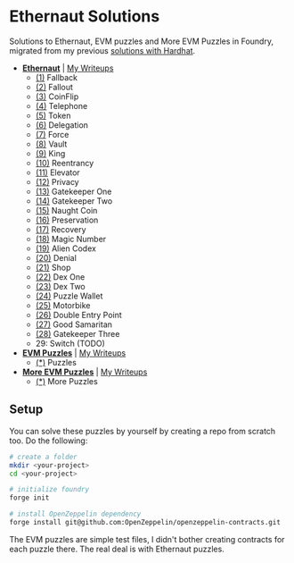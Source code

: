 # Ethernaut Solutions

Solutions to Ethernaut, EVM puzzles and More EVM Puzzles in Foundry, migrated from my previous [solutions with Hardhat](https://github.com/erhant/solidity-ctfs).

- [**Ethernaut**](https://ethernaut.openzeppelin.com/) | [My Writeups](https://dev.to/erhant/series/18918)
  - [(1)](./docs/ethernaut/Fallback.md) Fallback
  - [(2)](./docs/ethernaut/Fallout.md) Fallout
  - [(3)](./docs/ethernaut/Coinflip.md) CoinFlip
  - [(4)](./docs/ethernaut/Telephone.md) Telephone
  - [(5)](./docs/ethernaut/Token.md) Token
  - [(6)](./docs/ethernaut/Delegation.md) Delegation
  - [(7)](./docs/ethernaut/Force.md) Force
  - [(8)](./docs/ethernaut/Vault.md) Vault
  - [(9)](./docs/ethernaut/King.md) King
  - [(10)](./docs/ethernaut/Reentrancy.md) Reentrancy
  - [(11)](./docs/ethernaut/Elevator.md) Elevator
  - [(12)](./docs/ethernaut/Privacy.md) Privacy
  - [(13)](./docs/ethernaut/GatekeeperOne.md) Gatekeeper One
  - [(14)](./docs/ethernaut/GatekeeperTwo.md) Gatekeeper Two
  - [(15)](./docs/ethernaut/NaughtCoin.md) Naught Coin
  - [(16)](./docs/ethernaut/Preservation.md) Preservation
  - [(17)](./docs/ethernaut/Recovery.md) Recovery
  - [(18)](./docs/ethernaut/MagicNumber.md) Magic Number
  - [(19)](./docs/ethernaut/AlienCodex.md) Alien Codex
  - [(20)](./docs/ethernaut/Denial.md) Denial
  - [(21)](./docs/ethernaut/Shop.md) Shop
  - [(22)](./docs/ethernaut/DexOne.md) Dex One
  - [(23)](./docs/ethernaut/DexTwo.md) Dex Two
  - [(24)](./docs/ethernaut/PuzzleWallet.md) Puzzle Wallet
  - [(25)](./docs/ethernaut/Motorbike.md) Motorbike
  - [(26)](./docs/ethernaut/DoubleEntryPoint.md) Double Entry Point
  - [(27)](./docs/ethernaut/GoodSamaritan.md) Good Samaritan
  - [(28)](./docs/ethernaut/GatekeeperThree.md) Gatekeeper Three
  - 29: Switch (TODO)
- [**EVM Puzzles**](https://github.com/fvictorio/evm-puzzles/) | [My Writeups](https://dev.to/erhant/evm-puzzles-walkthrough-471a)
  - [(\*)](./docs/evmpuzzles/Puzzles.md) Puzzles
- [**More EVM Puzzles**](https://github.com/daltyboy11/more-evm-puzzles) | [My Writeups](https://dev.to/erhant/more-evm-puzzles-walkthrough-4lil)
  - [(\*)](./docs/moreevmpuzzles/MorePuzzles.md) More Puzzles

## Setup

You can solve these puzzles by yourself by creating a repo from scratch too. Do the following:

```sh
# create a folder
mkdir <your-project>
cd <your-project>

# initialize foundry
forge init

# install OpenZeppelin dependency
forge install git@github.com:OpenZeppelin/openzeppelin-contracts.git
```

The EVM puzzles are simple test files, I didn't bother creating contracts for each puzzle there. The real deal is with Ethernaut puzzles.
